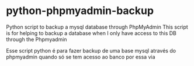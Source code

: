 python-phpmyadmin-backup
========================

Python script to backup a mysql database through PhpMyAdmin
This script is for helping to backup a database when I only have access to this DB through the Phpmyadmin



Esse script python é para fazer backup de uma base mysql através do phpmyadmin quando só se tem acesso ao banco por essa via
